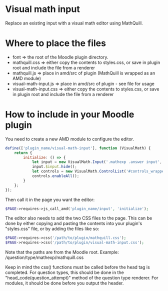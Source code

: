# Visual math input
Replace an existing input with a visual math editor using MathQuill.

# Where to place the files
* font => the root of the Moodle plugin directory.
* mathquill.css => either copy the contents to styles.css, or save in plugin root and include the file from a renderer
* mathquill.js => place in amd/src of plugin (MathQuill is wrapped as an AMD module)
* visual-math-input.js => place in amd/src of plugin - see file for usage
* visual-math-input.css => either copy the contents to styles.css, or save in plugin root and include the file from a renderer

# How to include in your Moodle plugin
You need to create a new AMD module to configure the editor.
```javascript
define(['plugin_name/visual-math-input'], function (VisualMath) {
    return {
        initialize: () => {
            let input = new VisualMath.Input('.mathexp .answer input', '.answer');
            input.$input.hide();
            let controls = new VisualMath.ControlList('#controls_wrapper');
            controls.enableAll();
        }
    };
});
```

Then call it in the page you want the editor:
```php
$PAGE->requires->js_call_amd('plugin_name/input', 'initialize');
```

The editor also needs to add the two CSS files to the page. This can be done by either copying and pasting the contents into your plugin's "styles.css" file, or by adding the files like so:
```php
$PAGE->requires->css('/path/to/plugin/mathquill.css');
$PAGE->requires->css('/path/to/plugin/visual-math-input.css');
```
Note that the paths are from the Moodle root. Example: /question/type/mathexp/mathquill.css

Keep in mind the css() functions must be called before the head tag is completed. For question types, this should be done in the "head_code(question_attempt)" method of the question type renderer. For modules, it should be done before you output the header.
